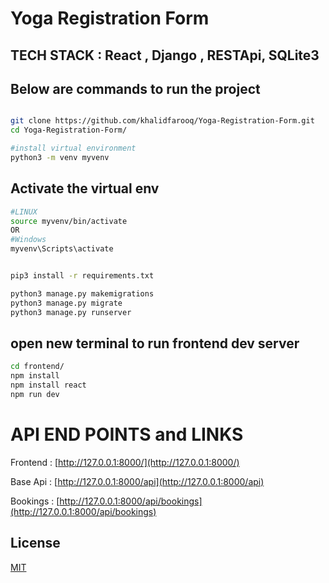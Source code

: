 # Yoga Registration Form

## TECH STACK : React , Django , RESTApi, SQLite3

## Below are commands to run the project

```bash

git clone https://github.com/khalidfarooq/Yoga-Registration-Form.git
cd Yoga-Registration-Form/

#install virtual environment
python3 -m venv myvenv 
```

## Activate the virtual env
```bash 
#LINUX
source myvenv/bin/activate 
OR
#Windows
myvenv\Scripts\activate


pip3 install -r requirements.txt 
```


```bash
python3 manage.py makemigrations
python3 manage.py migrate
python3 manage.py runserver
```
## open new terminal to run frontend dev server
```bash
cd frontend/
npm install
npm install react
npm run dev
```
# API END POINTS and LINKS
Frontend : 
[http://127.0.0.1:8000/](http://127.0.0.1:8000/)

Base Api : [http://127.0.0.1:8000/api](http://127.0.0.1:8000/api)

Bookings : [http://127.0.0.1:8000/api/bookings](http://127.0.0.1:8000/api/bookings)



## License
[MIT](https://choosealicense.com/licenses/mit/)
